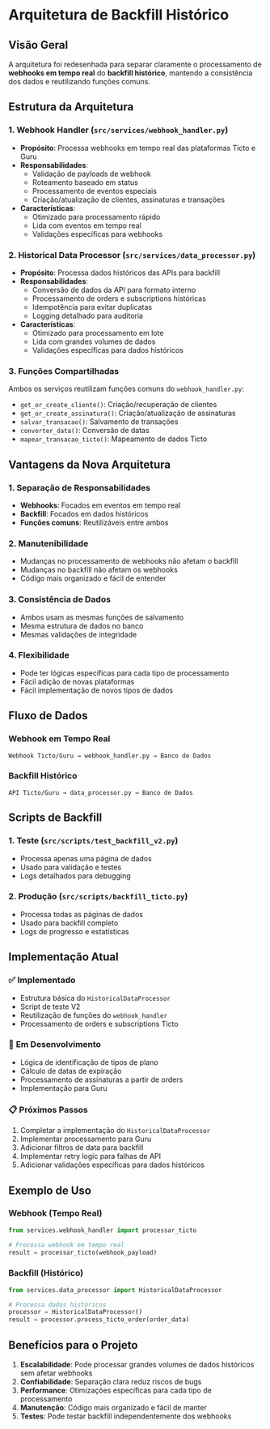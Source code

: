 # Arquitetura de Backfill Histórico

## Visão Geral

A arquitetura foi redesenhada para separar claramente o processamento de **webhooks em tempo real** do **backfill histórico**, mantendo a consistência dos dados e reutilizando funções comuns.

## Estrutura da Arquitetura

### 1. **Webhook Handler** (`src/services/webhook_handler.py`)
- **Propósito**: Processa webhooks em tempo real das plataformas Ticto e Guru
- **Responsabilidades**:
  - Validação de payloads de webhook
  - Roteamento baseado em status
  - Processamento de eventos especiais
  - Criação/atualização de clientes, assinaturas e transações
- **Características**:
  - Otimizado para processamento rápido
  - Lida com eventos em tempo real
  - Validações específicas para webhooks

### 2. **Historical Data Processor** (`src/services/data_processor.py`)
- **Propósito**: Processa dados históricos das APIs para backfill
- **Responsabilidades**:
  - Conversão de dados da API para formato interno
  - Processamento de orders e subscriptions históricas
  - Idempotência para evitar duplicatas
  - Logging detalhado para auditoria
- **Características**:
  - Otimizado para processamento em lote
  - Lida com grandes volumes de dados
  - Validações específicas para dados históricos

### 3. **Funções Compartilhadas**
Ambos os serviços reutilizam funções comuns do `webhook_handler.py`:
- `get_or_create_cliente()`: Criação/recuperação de clientes
- `get_or_create_assinatura()`: Criação/atualização de assinaturas
- `salvar_transacao()`: Salvamento de transações
- `converter_data()`: Conversão de datas
- `mapear_transacao_ticto()`: Mapeamento de dados Ticto

## Vantagens da Nova Arquitetura

### 1. **Separação de Responsabilidades**
- **Webhooks**: Focados em eventos em tempo real
- **Backfill**: Focados em dados históricos
- **Funções comuns**: Reutilizáveis entre ambos

### 2. **Manutenibilidade**
- Mudanças no processamento de webhooks não afetam o backfill
- Mudanças no backfill não afetam os webhooks
- Código mais organizado e fácil de entender

### 3. **Consistência de Dados**
- Ambos usam as mesmas funções de salvamento
- Mesma estrutura de dados no banco
- Mesmas validações de integridade

### 4. **Flexibilidade**
- Pode ter lógicas específicas para cada tipo de processamento
- Fácil adição de novas plataformas
- Fácil implementação de novos tipos de dados

## Fluxo de Dados

### Webhook em Tempo Real
```
Webhook Ticto/Guru → webhook_handler.py → Banco de Dados
```

### Backfill Histórico
```
API Ticto/Guru → data_processor.py → Banco de Dados
```

## Scripts de Backfill

### 1. **Teste** (`src/scripts/test_backfill_v2.py`)
- Processa apenas uma página de dados
- Usado para validação e testes
- Logs detalhados para debugging

### 2. **Produção** (`src/scripts/backfill_ticto.py`)
- Processa todas as páginas de dados
- Usado para backfill completo
- Logs de progresso e estatísticas

## Implementação Atual

### ✅ **Implementado**
- Estrutura básica do `HistoricalDataProcessor`
- Script de teste V2
- Reutilização de funções do `webhook_handler`
- Processamento de orders e subscriptions Ticto

### 🔄 **Em Desenvolvimento**
- Lógica de identificação de tipos de plano
- Cálculo de datas de expiração
- Processamento de assinaturas a partir de orders
- Implementação para Guru

### 📋 **Próximos Passos**
1. Completar a implementação do `HistoricalDataProcessor`
2. Implementar processamento para Guru
3. Adicionar filtros de data para backfill
4. Implementar retry logic para falhas de API
5. Adicionar validações específicas para dados históricos

## Exemplo de Uso

### Webhook (Tempo Real)
```python
from services.webhook_handler import processar_ticto

# Processa webhook em tempo real
result = processar_ticto(webhook_payload)
```

### Backfill (Histórico)
```python
from services.data_processor import HistoricalDataProcessor

# Processa dados históricos
processor = HistoricalDataProcessor()
result = processor.process_ticto_order(order_data)
```

## Benefícios para o Projeto

1. **Escalabilidade**: Pode processar grandes volumes de dados históricos sem afetar webhooks
2. **Confiabilidade**: Separação clara reduz riscos de bugs
3. **Performance**: Otimizações específicas para cada tipo de processamento
4. **Manutenção**: Código mais organizado e fácil de manter
5. **Testes**: Pode testar backfill independentemente dos webhooks 
